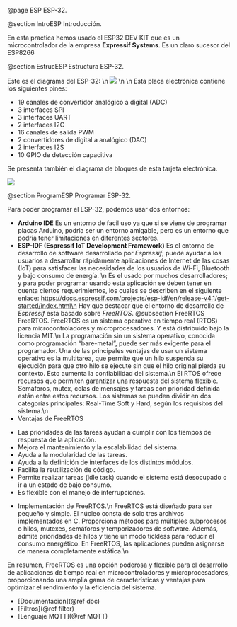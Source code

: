 @page ESP ESP-32.


@section IntroESP Introducción.

En esta practica hemos usado el ESP32 DEV KIT que es un microcontrolador de la empresa **Expressif Systems**. Es un claro sucesor del ESP8266

@section EstrucESP Estructura ESP-32.

Este es el diagrama del ESP-32: \n
![](E:\Repositorios\Github\INSTRUMENTACION-AVANZADA\IOT\Doc_Images\diagrama.jpeg)
\n \n
Esta placa electrónica contiene los siguientes pines:

* 19 canales de convertidor analógico a digital (ADC)
* 3 interfaces SPI
* 3 interfaces UART
* 2 interfaces I2C
* 16 canales de salida PWM
* 2 convertidores de digital a analógico (DAC)
* 2 interfaces I2S
* 10 GPIO de detección capacitiva

Se presenta también el diagrama de bloques de esta tarjeta electrónica.

![](E:\Repositorios\Github\INSTRUMENTACION-AVANZADA\IOT\Doc_Images\BLOQUES-ESP32.jpeg)

@section ProgramESP Programar ESP-32.

Para poder programar el ESP-32, podemos usar dos entornos:
* **Arduino IDE**
Es un entorno de facil uso ya que si se viene de programar placas Arduino, podria ser un entorno amigable, pero es un entorno que podria tener limitaciones en diferentes sectores.
* **ESP-IDF (Espressif IoT Development Framework)**
Es el entorno de desarrollo de software desarrollado por *Espressif*, puede ayudar a los usuarios a desarrollar rápidamente aplicaciones de Internet de las cosas (IoT) para satisfacer las necesidades de los usuarios de Wi-Fi, Bluetooth y bajo consumo de energía. \n
Es el usado por muchos desarrolladores; y para poder programar usando esta aplicación se deben tener en cuenta ciertos requerimientos, los cuales se describen en el siguiente enlace: https://docs.espressif.com/projects/esp-idf/en/release-v4.1/get-started/index.html\n
Hay que destacar que el entorno de desarrollo de *Espressif* esta basado sobre *FreeRTOS*.
@subsection FreeRTOS FreeRTOS.
FreeRTOS es un sistema operativo en tiempo real (RTOS) para microcontroladores y microprocesadores. Y está distribuido bajo la licencia MIT.\n
La programación sin un sistema operativo, conocida como programación “bare-metal”, puede ser más exigente para el programador. Una de las principales ventajas de usar un sistema operativo es la multitarea, que permite que un hilo suspenda su ejecución para que otro hilo se ejecute sin que el hilo original pierda su contexto. Esto aumenta la confiabilidad del sistema.\n
El RTOS ofrece recursos que permiten garantizar una respuesta del sistema flexible. Semáforos, mutex, colas de mensajes y tareas con prioridad definida están entre estos recursos. Los sistemas se pueden dividir en dos categorías principales: Real-Time Soft y Hard, según los requisitos del sistema.\n
* Ventajas de FreeRTOS
 - Las prioridades de las tareas ayudan a cumplir con los tiempos de respuesta de la aplicación.
 - Mejora el mantenimiento y la escalabilidad del sistema.
 - Ayuda a la modularidad de las tareas.
 - Ayuda a la definición de interfaces de los distintos módulos.
 - Facilita la reutilización de código.
 - Permite realizar tareas (idle task) cuando el sistema está desocupado o ir a un estado de bajo consumo.
 - Es flexible con el manejo de interrupciones.
* Implementación de FreeRTOS.\n
FreeRTOS está diseñado para ser pequeño y simple. El núcleo consta de solo tres archivos implementados en C. Proporciona métodos para múltiples subprocesos o hilos, mutexes, semáforos y temporizadores de software. Además, admite prioridades de hilos y tiene un modo tickless para reducir el consumo energético. En FreeRTOS, las aplicaciones pueden asignarse de manera completamente estática.\n 

En resumen, FreeRTOS es una opción poderosa y flexible para el desarrollo de aplicaciones de tiempo real en microcontroladores y microprocesadores, proporcionando una amplia gama de características y ventajas para optimizar el rendimiento y la eficiencia del sistema.





* [Documentacion](@ref doc)
* [Filtros](@ref filter)
* [Lenguaje MQTT](@ref MQTT)